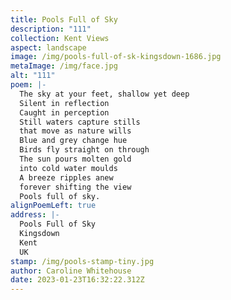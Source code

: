 ```yaml
---
title: Pools Full of Sky
description: "111"
collection: Kent Views
aspect: landscape
image: /img/pools-full-of-sk-kingsdown-1686.jpg
metaImage: /img/face.jpg
alt: "111"
poem: |-
  The sky at your feet, shallow yet deep
  Silent in reflection
  Caught in perception 
  Still waters capture stills
  that move as nature wills
  Blue and grey change hue
  Birds fly straight on through
  The sun pours molten gold
  into cold water moulds
  A breeze ripples anew
  forever shifting the view
  Pools full of sky.
alignPoemLeft: true
address: |-
  Pools Full of Sky
  Kingsdown
  Kent
  UK
stamp: /img/pools-stamp-tiny.jpg
author: Caroline Whitehouse
date: 2023-01-23T16:32:22.312Z
---
```

